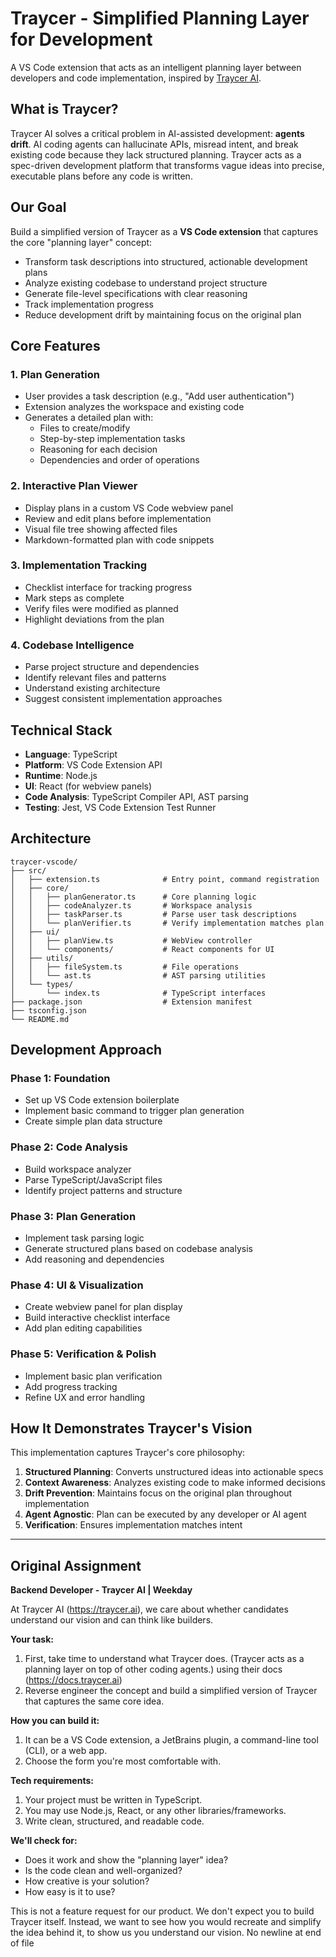 # Traycer - Simplified Planning Layer for Development

A VS Code extension that acts as an intelligent planning layer between developers and code implementation, inspired by [Traycer AI](https://traycer.ai).

## What is Traycer?

Traycer AI solves a critical problem in AI-assisted development: **agents drift**. AI coding agents can hallucinate APIs, misread intent, and break existing code because they lack structured planning. Traycer acts as a spec-driven development platform that transforms vague ideas into precise, executable plans before any code is written.

## Our Goal

Build a simplified version of Traycer as a **VS Code extension** that captures the core "planning layer" concept:

- Transform task descriptions into structured, actionable development plans
- Analyze existing codebase to understand project structure
- Generate file-level specifications with clear reasoning
- Track implementation progress
- Reduce development drift by maintaining focus on the original plan

## Core Features

### 1. Plan Generation
- User provides a task description (e.g., "Add user authentication")
- Extension analyzes the workspace and existing code
- Generates a detailed plan with:
  - Files to create/modify
  - Step-by-step implementation tasks
  - Reasoning for each decision
  - Dependencies and order of operations

### 2. Interactive Plan Viewer
- Display plans in a custom VS Code webview panel
- Review and edit plans before implementation
- Visual file tree showing affected files
- Markdown-formatted plan with code snippets

### 3. Implementation Tracking
- Checklist interface for tracking progress
- Mark steps as complete
- Verify files were modified as planned
- Highlight deviations from the plan

### 4. Codebase Intelligence
- Parse project structure and dependencies
- Identify relevant files and patterns
- Understand existing architecture
- Suggest consistent implementation approaches

## Technical Stack

- **Language**: TypeScript
- **Platform**: VS Code Extension API
- **Runtime**: Node.js
- **UI**: React (for webview panels)
- **Code Analysis**: TypeScript Compiler API, AST parsing
- **Testing**: Jest, VS Code Extension Test Runner

## Architecture

```
traycer-vscode/
├── src/
│   ├── extension.ts              # Entry point, command registration
│   ├── core/
│   │   ├── planGenerator.ts      # Core planning logic
│   │   ├── codeAnalyzer.ts       # Workspace analysis
│   │   ├── taskParser.ts         # Parse user task descriptions
│   │   └── planVerifier.ts       # Verify implementation matches plan
│   ├── ui/
│   │   ├── planView.ts           # WebView controller
│   │   └── components/           # React components for UI
│   ├── utils/
│   │   ├── fileSystem.ts         # File operations
│   │   └── ast.ts                # AST parsing utilities
│   └── types/
│       └── index.ts              # TypeScript interfaces
├── package.json                  # Extension manifest
├── tsconfig.json
└── README.md
```

## Development Approach

### Phase 1: Foundation
- Set up VS Code extension boilerplate
- Implement basic command to trigger plan generation
- Create simple plan data structure

### Phase 2: Code Analysis
- Build workspace analyzer
- Parse TypeScript/JavaScript files
- Identify project patterns and structure

### Phase 3: Plan Generation
- Implement task parsing logic
- Generate structured plans based on codebase analysis
- Add reasoning and dependencies

### Phase 4: UI & Visualization
- Create webview panel for plan display
- Build interactive checklist interface
- Add plan editing capabilities

### Phase 5: Verification & Polish
- Implement basic plan verification
- Add progress tracking
- Refine UX and error handling

## How It Demonstrates Traycer's Vision

This implementation captures Traycer's core philosophy:

1. **Structured Planning**: Converts unstructured ideas into actionable specs
2. **Context Awareness**: Analyzes existing code to make informed decisions
3. **Drift Prevention**: Maintains focus on the original plan throughout implementation
4. **Agent Agnostic**: Plan can be executed by any developer or AI agent
5. **Verification**: Ensures implementation matches intent

---

## Original Assignment

**Backend Developer - Traycer AI | Weekday**

At Traycer AI (https://traycer.ai), we care about whether candidates understand our vision and can think like builders.

**Your task:**
1. First, take time to understand what Traycer does. (Traycer acts as a planning layer on top of other coding agents.) using their docs (https://docs.traycer.ai)
2. Reverse engineer the concept and build a simplified version of Traycer that captures the same core idea.

**How you can build it:**
1. It can be a VS Code extension, a JetBrains plugin, a command-line tool (CLI), or a web app.
2. Choose the form you're most comfortable with.

**Tech requirements:**
1. Your project must be written in TypeScript.
2. You may use Node.js, React, or any other libraries/frameworks.
3. Write clean, structured, and readable code.

**We'll check for:**
- Does it work and show the "planning layer" idea?
- Is the code clean and well-organized?
- How creative is your solution?
- How easy is it to use?

This is not a feature request for our product. We don't expect you to build Traycer itself. Instead, we want to see how you would recreate and simplify the idea behind it, to show us you understand our vision.
No newline at end of file

